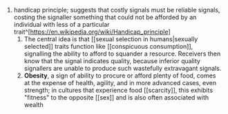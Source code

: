 1. handicap principle; suggests that costly signals must be reliable signals, costing the signaller something that could not be afforded by an individual with less of a particular trait^[https://en.wikipedia.org/wiki/Handicap_principle]
	1. The central idea is that [[sexual selection in humans|sexually selected]] traits function like [[conspicuous consumption]], signalling the ability to afford to squander a resource. Receivers then know that the signal indicates quality, because inferior quality signallers are unable to produce such wastefully extravagant signals.
	2. **Obesity**, a sign of ability to procure or afford plenty of food, comes at the expense of health, agility, and in more advanced cases, even strength; in cultures that experience food [[scarcity]], this exhibits "fitness" to the opposite [[sex]] and is also often associated with wealth